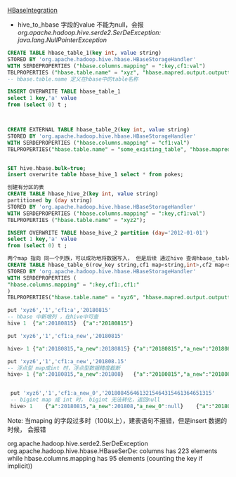 [HBaseIntegration](https://cwiki.apache.org/confluence/display/Hive/HBaseIntegration#HBaseIntegration-ComplexCompositeRowKeysandHBaseKeyFactory)
* hive_to_hbase 字段的value 不能为null，会报 *org.apache.hadoop.hive.serde2.SerDeException: java.lang.NullPointerException*

```sql
CREATE TABLE hbase_table_1(key int, value string)
STORED BY 'org.apache.hadoop.hive.hbase.HBaseStorageHandler'
WITH SERDEPROPERTIES ("hbase.columns.mapping" = ":key,cf1:val")
TBLPROPERTIES ("hbase.table.name" = "xyz", "hbase.mapred.output.outputtable" = "xyz");
-- hbase.table.name 定义在hbase中的table名称

INSERT OVERWRITE TABLE hbase_table_1
select 1 key,'a' value
from (select 0) t ;



CREATE EXTERNAL TABLE hbase_table_2(key int, value string)
STORED BY 'org.apache.hadoop.hive.hbase.HBaseStorageHandler'
WITH SERDEPROPERTIES ("hbase.columns.mapping" = "cf1:val")
TBLPROPERTIES("hbase.table.name" = "some_existing_table", "hbase.mapred.output.outputtable" = "some_existing_table");


SET hive.hbase.bulk=true;
insert overwrite table hbase_hive_1 select * from pokes;
```

``` sql
创建有分区的表
CREATE TABLE hbase_hive_2(key int, value string)  
partitioned by (day string)
STORED BY 'org.apache.hadoop.hive.hbase.HBaseStorageHandler'
WITH SERDEPROPERTIES ("hbase.columns.mapping" = ":key,cf1:val")
TBLPROPERTIES ("hbase.table.name" = "xyz2");

INSERT OVERWRITE TABLE hbase_hive_2 partition (day='2012-01-01')
select 1 key,'a' value
from (select 0) t ;
```

```sql
两个map 指向 同一个列族，可以成功地将数据写入， 但是后续 通过hive 查询hbase_table_6 会将Hbase中的列，按照 int 和 string mapping 两份数据回来， 遇到数据类型无法转换的情况，将填充 null
CREATE TABLE hbase_table_6(row_key string,cf1 map<string,int>,cf2 map<string,string>)
STORED BY 'org.apache.hadoop.hive.hbase.HBaseStorageHandler'
WITH SERDEPROPERTIES (
"hbase.columns.mapping" = ":key,cf1:,cf1:"
)
TBLPROPERTIES("hbase.table.name" = "xyz6", "hbase.mapred.output.outputtable" = "xyz6");

put 'xyz6','1','cf1:a','20180815'
-- hbase 中新增列 ，在hive中可查
hive 1	{"a":20180815}	{"a":"20180815"}

put 'xyz6','1','cf1:a_new','20180815'

hive> 1	{"a":20180815,"a_new":20180815}	{"a":"20180815","a_new":"20180815"}

put 'xyz6','1','cf1:a_new','201808.15'
-- 浮点型 map成int 时，浮点型数据精度截断
hive> 1	{"a":20180815,"a_new":201808}	{"a":"20180815","a_new":"201808.15"}


 put 'xyz6','1','cf1:a_new_0','2018084564613215464315461364651315'
 -- bigint map 成 int 时， bigint 无法转化，返回null
 hive> 1	{"a":20180815,"a_new":201808,"a_new_0":null}	{"a":"20180815","a_new":"201808.15","a_new_0":"2018084564613215464315461364651315"}

```
Note:
当maping 的字段过多时（100以上），建表语句不报错，但是insert 数据的时候， 会报错

org.apache.hadoop.hive.serde2.SerDeException org.apache.hadoop.hive.hbase.HBaseSerDe: columns has 223 elements while hbase.columns.mapping has 95 elements (counting the key if implicit))
